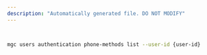 ```yaml
---
description: "Automatically generated file. DO NOT MODIFY"
---
```


```bash


mgc users authentication phone-methods list --user-id {user-id}

```